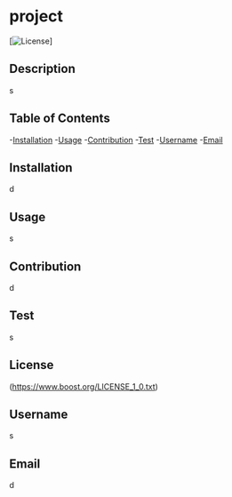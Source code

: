 # project
  [![License](https://img.shields.io/badge/License-Boost-blue.svg)]
  ## Description 
  s
  ## Table of Contents 
  -[Installation](#installation)
  -[Usage](#usage)
  -[Contribution](#contribution)
  -[Test](#test)
  -[Username](#username)
  -[Email](#email)
  ## Installation 
  d
  ## Usage 
  s
  ## Contribution 
  d
  ## Test 
  s
  
## License
  (https://www.boost.org/LICENSE_1_0.txt)
  ## Username 
  s
  ## Email 
  d


